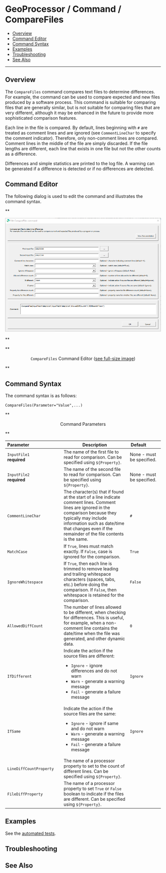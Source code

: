 # GeoProcessor / Command / CompareFiles #

* [Overview](#overview)
* [Command Editor](#command-editor)
* [Command Syntax](#command-syntax)
* [Examples](#examples)
* [Troubleshooting](#troubleshooting)
* [See Also](#see-also)

-------------------------

## Overview ##

The `CompareFiles` command compares text files to determine differences.
For example, the command can be used to compare expected and new files produced by a software process.
This command is suitable for comparing files that are generally similar,
but is not suitable for comparing files that are very different,
although it may be enhanced in the future to provide more sophisticated comparison features.

Each line in the file is compared. By default, lines beginning with `#` are treated as comment lines and are
ignored (see `CommentLineChar` to specify the comment indicator).
Therefore, only non-comment lines are compared.
Comment lines in the middle of the file are simply discarded.
If the file lengths are different, each line that exists in one file but not the other counts as a difference.

Differences and simple statistics are printed to the log file.
A warning can be generated if a difference is detected or if no differences are detected.

## Command Editor ##

The following dialog is used to edit the command and illustrates the command syntax.

**<p style="text-align: center;">
![CompareFiles](CompareFiles.png)
</p>**

**<p style="text-align: center;">
`CompareFiles` Command Editor (<a href="../CompareFiles.png">see full-size image</a>)
</p>**

## Command Syntax ##

The command syntax is as follows:

```text
CompareFiles(Parameter="Value",...)
```
**<p style="text-align: center;">
Command Parameters
</p>**

| **Parameter**&nbsp;&nbsp;&nbsp;&nbsp;&nbsp;&nbsp;&nbsp;&nbsp;&nbsp;&nbsp;&nbsp;&nbsp;&nbsp;&nbsp;&nbsp;&nbsp;&nbsp;&nbsp;&nbsp;&nbsp;&nbsp;&nbsp;&nbsp;&nbsp;&nbsp;&nbsp; | **Description** | **Default**&nbsp;&nbsp;&nbsp;&nbsp;&nbsp;&nbsp;&nbsp;&nbsp;&nbsp;&nbsp; |
| --------------|-----------------|----------------- |
| `InputFile1`<br>**required** | The name of the first file to read for comparison.  Can be specified using `${Property}`. | None - must be specified. |
| `InputFile2`<br>**required** | The name of the second file to read for comparison.  Can be specified using `${Property}`. | None - must be specified. |
| `CommentLineChar` | The character(s) that if found at the start of a line indicate comment lines. Comment lines are ignored in the comparison because they typically may include information such as date/time that changes even if the remainder of the file contents is the same. | `#` |
| `MatchCase` | If `True`, lines must match exactly.  If `False`, case is ignored for the comparison. | `True` |
| `IgnoreWhitespace` | If `True`, then each line is trimmed to remove leading and trailing whitespace characters (spaces, tabs, etc.) before doing the comparison.  If `False`, then whitespace is retained for the comparison. | `False` |
| `AllowedDiffCount` | The number of lines allowed to be different, when checking for differences.  This is useful, for example, when a non-comment line contains the date/time when the file was generated, and other dynamic data. | `0` |
| `IfDifferent` | Indicate the action if the source files are different:<ul><li>`Ignore` - ignore differences and do not warn</li><li>`Warn` - generate a warning message</li><li>`Fail` - generate a failure message</li></ul> | `Ignore` |
| `IfSame` | Indicate the action if the source files are the same:<ul><li>`Ignore` - ignore if same and do not warn</li><li>`Warn` - generate a warning message</li><li>`Fail` - generate a failure message</li></ul>| `Ignore` |
| `LineDiffCountProperty` | The name of a processor property to set to the count of different lines.  Can be specified using `${Property}`. | |
| `FileDiffProperty` | The name of a processor property to set `True` or `False` boolean to indicate if the files are different.  Can be specified using `${Property}`. | |

## Examples ##

See the [automated tests](https://github.com/OpenWaterFoundation/owf-app-geoprocessor-python-test/tree/master/test/commands/CompareFiles).

## Troubleshooting ##

## See Also ##
